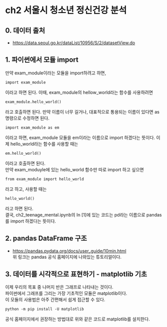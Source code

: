 # ch2 서울시 청소년 정신건강 분석

## 0. 데이터 출처

- https://data.seoul.go.kr/dataList/10956/S/2/datasetView.do

## 1. 파이썬에서 모듈 import

만약 exam_module이라는 모듈을 import하려고 하면,

```
import exam_module
```

이라고 하면 된다. 이때, exam_module의 hellow_world라는 함수를 사용하려면

```
exam_module.hello_world()
```

라고 호출하면 된다. 만약 이름이 너무 길거나, 대표적으로 통용되는 이름이 있다면 as 명령으로 수정하면 된다.

```
import exam_module as em
```

이라고 하면, exam_module 모듈을 em이라는 이름으로 import 하겠다는 뜻이다. 이제 hello_world라는 함수를 사용할 때는

```
em.hello_world()
```

이라고 호출하면 된다.  
만약 exam_moduyle에 있는 hello_world 함수만 따로 import 하고 싶으면

```
from exam_module import hello_world
```

라고 하고, 사용할 때는

```
hello_world()
```

라고 하면 된다.  
결국, ch2_teenage_mental.ipynb의 In [1]에 있는 코드는 pd라는 이름으로 pandas 를 import 하겠다는 뜻이다.

## 2. pandas DataFrame 구조

- https://pandas.pydata.org/docs/user_guide/10min.html  
  위 링크는 pandas 공식 홈페이지에 나와있는 튜토리얼이다.

## 3. 데이터를 시각적으로 표현하기 - matplotlib 기초

이제 우리의 목표 중 나머지 반은 그래프로 나타내는 것이다.  
파이썬에서 그래프를 그리는 가장 기초적인 모듈은 matplotlib이다.  
이 모듈의 사용법은 아주 간편해서 쉽게 접근할 수 있다.

```
python -m pip install -U matplotlib
```

공식 홈페이지에서 권장하는 방법대로 위와 같은 코드로 matplotlib를 설치한다.
